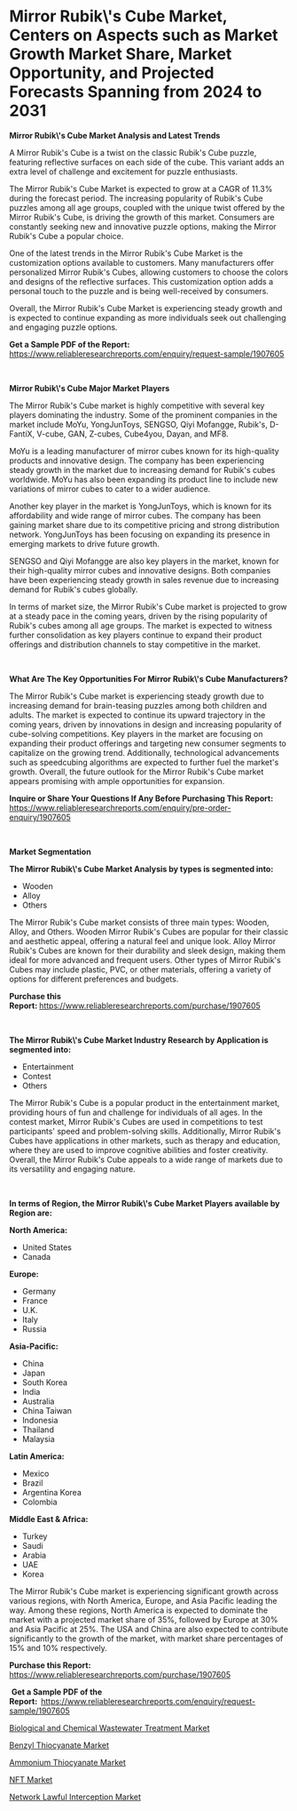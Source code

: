 <p><h1>Mirror Rubik\'s Cube Market, Centers on Aspects such as Market Growth Market Share, Market Opportunity, and Projected Forecasts Spanning from 2024 to 2031</h1></p><p><strong>Mirror Rubik\'s Cube Market Analysis and Latest Trends</strong></p>
<p><p>A Mirror Rubik's Cube is a twist on the classic Rubik's Cube puzzle, featuring reflective surfaces on each side of the cube. This variant adds an extra level of challenge and excitement for puzzle enthusiasts.</p><p>The Mirror Rubik's Cube Market is expected to grow at a CAGR of 11.3% during the forecast period. The increasing popularity of Rubik's Cube puzzles among all age groups, coupled with the unique twist offered by the Mirror Rubik's Cube, is driving the growth of this market. Consumers are constantly seeking new and innovative puzzle options, making the Mirror Rubik's Cube a popular choice.</p><p>One of the latest trends in the Mirror Rubik's Cube Market is the customization options available to customers. Many manufacturers offer personalized Mirror Rubik's Cubes, allowing customers to choose the colors and designs of the reflective surfaces. This customization option adds a personal touch to the puzzle and is being well-received by consumers.</p><p>Overall, the Mirror Rubik's Cube Market is experiencing steady growth and is expected to continue expanding as more individuals seek out challenging and engaging puzzle options.</p></p>
<p><strong>Get a Sample PDF of the Report:&nbsp;</strong> <a href="https://www.reliableresearchreports.com/enquiry/request-sample/1907605">https://www.reliableresearchreports.com/enquiry/request-sample/1907605</a></p>
<p>&nbsp;</p>
<p><strong>Mirror Rubik\'s Cube Major Market Players</strong></p>
<p><p>The Mirror Rubik's Cube market is highly competitive with several key players dominating the industry. Some of the prominent companies in the market include MoYu, YongJunToys, SENGSO, Qiyi Mofangge, Rubik's, D-FantiX, V-cube, GAN, Z-cubes, Cube4you, Dayan, and MF8.</p><p>MoYu is a leading manufacturer of mirror cubes known for its high-quality products and innovative design. The company has been experiencing steady growth in the market due to increasing demand for Rubik's cubes worldwide. MoYu has also been expanding its product line to include new variations of mirror cubes to cater to a wider audience.</p><p>Another key player in the market is YongJunToys, which is known for its affordability and wide range of mirror cubes. The company has been gaining market share due to its competitive pricing and strong distribution network. YongJunToys has been focusing on expanding its presence in emerging markets to drive future growth.</p><p>SENGSO and Qiyi Mofangge are also key players in the market, known for their high-quality mirror cubes and innovative designs. Both companies have been experiencing steady growth in sales revenue due to increasing demand for Rubik's cubes globally.</p><p>In terms of market size, the Mirror Rubik's Cube market is projected to grow at a steady pace in the coming years, driven by the rising popularity of Rubik's cubes among all age groups. The market is expected to witness further consolidation as key players continue to expand their product offerings and distribution channels to stay competitive in the market.</p></p>
<p>&nbsp;</p>
<p><strong>What Are The Key Opportunities For Mirror Rubik\'s Cube Manufacturers?</strong></p>
<p><p>The Mirror Rubik's Cube market is experiencing steady growth due to increasing demand for brain-teasing puzzles among both children and adults. The market is expected to continue its upward trajectory in the coming years, driven by innovations in design and increasing popularity of cube-solving competitions. Key players in the market are focusing on expanding their product offerings and targeting new consumer segments to capitalize on the growing trend. Additionally, technological advancements such as speedcubing algorithms are expected to further fuel the market's growth. Overall, the future outlook for the Mirror Rubik's Cube market appears promising with ample opportunities for expansion.</p></p>
<p><strong>Inquire or Share Your Questions If Any Before Purchasing This Report:</strong> <a href="https://www.reliableresearchreports.com/enquiry/pre-order-enquiry/1907605">https://www.reliableresearchreports.com/enquiry/pre-order-enquiry/1907605</a></p>
<p>&nbsp;</p>
<p><strong>Market Segmentation</strong></p>
<p><strong>The Mirror Rubik\'s Cube Market Analysis by types is segmented into:</strong></p>
<p><ul><li>Wooden</li><li>Alloy</li><li>Others</li></ul></p>
<p><p>The Mirror Rubik's Cube market consists of three main types: Wooden, Alloy, and Others. Wooden Mirror Rubik's Cubes are popular for their classic and aesthetic appeal, offering a natural feel and unique look. Alloy Mirror Rubik's Cubes are known for their durability and sleek design, making them ideal for more advanced and frequent users. Other types of Mirror Rubik's Cubes may include plastic, PVC, or other materials, offering a variety of options for different preferences and budgets.</p></p>
<p><strong>Purchase this Report:&nbsp;</strong><a href="https://www.reliableresearchreports.com/purchase/1907605">https://www.reliableresearchreports.com/purchase/1907605</a></p>
<p>&nbsp;</p>
<p><strong>The Mirror Rubik\'s Cube Market Industry Research by Application is segmented into:</strong></p>
<p><ul><li>Entertainment</li><li>Contest</li><li>Others</li></ul></p>
<p><p>The Mirror Rubik's Cube is a popular product in the entertainment market, providing hours of fun and challenge for individuals of all ages. In the contest market, Mirror Rubik's Cubes are used in competitions to test participants' speed and problem-solving skills. Additionally, Mirror Rubik's Cubes have applications in other markets, such as therapy and education, where they are used to improve cognitive abilities and foster creativity. Overall, the Mirror Rubik's Cube appeals to a wide range of markets due to its versatility and engaging nature.</p></p>
<p>&nbsp;</p>
<p><strong>In terms of Region, the Mirror Rubik\'s Cube Market Players available by Region are:</strong></p>
<p>
    <p> <strong> North America: </strong>
        <ul>
            <li>United States</li>
            <li>Canada</li>
        </ul>
        </p> 
    <p> <strong> Europe: </strong>
        <ul>
            <li>Germany</li>
            <li>France</li>
            <li>U.K.</li>
            <li>Italy</li>
            <li>Russia</li>
        </ul>
        </p> 
    <p> <strong> Asia-Pacific: </strong>
        <ul>
            <li>China</li>
            <li>Japan</li>
            <li>South Korea</li>
            <li>India</li>
            <li>Australia</li>
            <li>China Taiwan</li>
            <li>Indonesia</li>
            <li>Thailand</li>
            <li>Malaysia</li>
        </ul>
        </p> 
    <p> <strong> Latin America: </strong>
        <ul>
            <li>Mexico</li>
            <li>Brazil</li>
            <li>Argentina Korea</li>
            <li>Colombia</li>
        </ul>
        </p> 
    <p> <strong> Middle East & Africa: </strong>
        <ul>
            <li>Turkey</li>
            <li>Saudi</li>
            <li>Arabia</li>
            <li>UAE</li>
            <li>Korea</li>
        </ul>
    </p>
    </p>
<p><p>The Mirror Rubik's Cube market is experiencing significant growth across various regions, with North America, Europe, and Asia Pacific leading the way. Among these regions, North America is expected to dominate the market with a projected market share of 35%, followed by Europe at 30% and Asia Pacific at 25%. The USA and China are also expected to contribute significantly to the growth of the market, with market share percentages of 15% and 10% respectively.</p></p>
<p><strong>Purchase this Report: </strong><a href="https://www.reliableresearchreports.com/purchase/1907605">https://www.reliableresearchreports.com/purchase/1907605</a></p>
<p>&nbsp;<strong>Get a Sample PDF of the Report:&nbsp;&nbsp;</strong><a href="https://www.reliableresearchreports.com/enquiry/request-sample/1907605">https://www.reliableresearchreports.com/enquiry/request-sample/1907605</a></p>
<p><strong></strong></p>
<p><p><a href="https://fearless-okapi-6c8.notion.site/Biological-and-Chemical-Wastewater-Treatment-Market-Size-Growth-and-Forecast-from-2024-2031-71ce28a245f74997aa3628d7b12dc7e6">Biological and Chemical Wastewater Treatment Market</a></p><p><a href="https://view.publitas.com/reportprime-1/benzyl-thiocyanate-market-research-report-reveals-the-latest-trends-and-opportunities-of-this-market-for-period-from-2024-2031/">Benzyl Thiocyanate Market</a></p><p><a href="https://view.publitas.com/reportprime-1/ammonium-thiocyanate-market-research-report-forecasted-for-period-from-2024-2031-by-market-type-market-application-and-region/">Ammonium Thiocyanate Market</a></p><p><a href="https://github.com/nancykennedykellievqfqt2/Market-Research-Report-List-1/blob/main/nft-market.md">NFT Market</a></p><p><a href="https://gamy-alyssum-396.notion.site/Network-Lawful-Interception-Market-Research-Report-The-Key-To-Successful-Business-Strategy-Forecast-d3cb1238dc3149849a9514fd52f969b7">Network Lawful Interception Market</a></p></p>